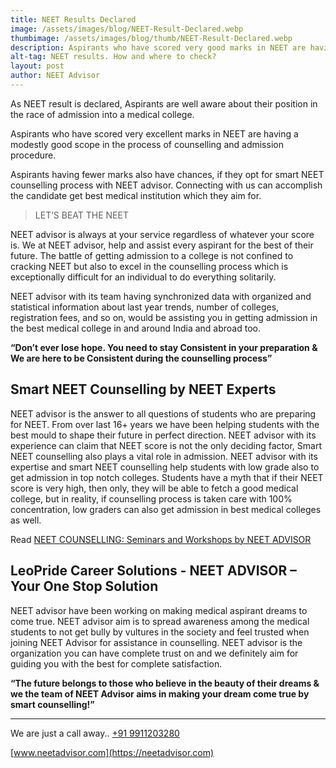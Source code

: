 ```yaml
---
title: NEET Results Declared
image: /assets/images/blog/NEET-Result-Declared.webp
thumbimage: /assets/images/blog/thumb/NEET-Result-Declared.webp
description: Aspirants who have scored very good marks in NEET are having moderately good position in the process of counselling and admission procedure. Aspirants having less marks also have chances if they opt for smart counselling process with NEET advisor and can achieve medical institution of which they aimed for.
alt-tag: NEET results. How and where to check?
layout: post
author: NEET Advisor
---
```


As NEET result is declared, Aspirants are well aware about their position in the race of admission into a medical college.

Aspirants who have scored very excellent marks in NEET are having a modestly good scope in the process of counselling and admission procedure.

Aspirants having fewer marks also have chances, if they opt for smart NEET counselling process with NEET advisor. Connecting with us can accomplish the candidate get best medical institution which they aim for.

> LET’S BEAT THE NEET

NEET advisor is always at your service regardless of whatever your score is. We at NEET advisor, help and assist every aspirant for the best of their future. The battle of getting admission to a college is not confined to cracking NEET but also to excel in the counselling process which is exceptionally difficult for an individual to do everything solitarily.

NEET advisor with its team having synchronized data with organized and statistical information about last year trends, number of colleges, registration fees, and so on, would be assisting you in getting admission in the best medical college in and around India and abroad too.

**“Don’t ever lose hope. You need to stay Consistent in your preparation & We are here to be Consistent during the counselling process”**

## Smart NEET Counselling by NEET Experts

NEET advisor is the answer to all questions of students who are preparing for NEET. From over last 16+ years we have been helping students with the best mould to shape their future in perfect direction. NEET advisor with its experience can claim that NEET score is not the only deciding factor, Smart NEET counselling also plays a vital role in admission. NEET advisor with its expertise and smart NEET counselling help students with low grade also to get admission in top notch colleges. Students have a myth that if their NEET score is very high, then only, they will be able to fetch a good medical college, but in reality, if counselling process is taken care with 100% concentration, low graders can also get admission in best medical colleges as well.

Read [NEET COUNSELLING: Seminars and Workshops by NEET ADVISOR](/blog/neet-counselling/)

## LeoPride Career Solutions - NEET ADVISOR – Your One Stop Solution

NEET advisor have been working on making medical aspirant dreams to come true. NEET advisor aim is to spread awareness among the medical students to not get bully by vultures in the society and feel trusted when joining NEET Advisor for assistance in counselling. NEET advisor is the organization you can have complete trust on and we definitely aim for guiding you with the best for complete satisfaction.

**“The future belongs to those who believe in the beauty of their dreams & we the team of NEET Advisor aims in making your dream come true by smart counselling!”**

<hr>

We are just a call away.. [+91 9911203280](tel:09911203280)

[www.neetadvisor.com](https://neetadvisor.com)
